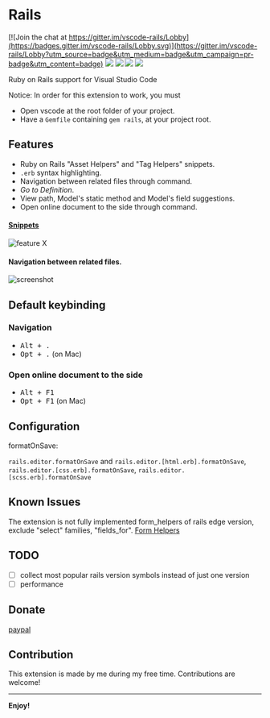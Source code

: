 # Rails

[![Join the chat at https://gitter.im/vscode-rails/Lobby](https://badges.gitter.im/vscode-rails/Lobby.svg)](https://gitter.im/vscode-rails/Lobby?utm_source=badge&utm_medium=badge&utm_campaign=pr-badge&utm_content=badge) 
[![](https://vsmarketplacebadge.apphb.com/version/bung87.rails.svg
)](https://marketplace.visualstudio.com/items?itemName=bung87.rails)
[![](https://vsmarketplacebadge.apphb.com/installs-short/bung87.rails.svg
)](https://marketplace.visualstudio.com/items?itemName=bung87.rails)
[![](https://vsmarketplacebadge.apphb.com/rating-short/bung87.rails.svg
)](https://marketplace.visualstudio.com/items?itemName=bung87.rails)
[![](https://vsmarketplacebadge.apphb.com/trending-monthly/bung87.rails.svg
)](https://marketplace.visualstudio.com/items?itemName=bung87.rails)


Ruby on Rails support for Visual Studio Code

Notice: In order for this extension to work, you must  
- Open vscode at the root folder of your project. 
- Have a `Gemfile` containing `gem rails`, at your project root.

## Features

- Ruby on Rails "Asset Helpers" and "Tag Helpers" snippets.
- `.erb` syntax highlighting.
- Navigation between related files through command.
- _Go to Definition_.
- View path, Model's static method and Model's field suggestions.
- Open online document to the side through command.

#### [Snippets](snippets)

![feature X](./images/vscode-rails.gif)

#### Navigation between related files.

![screenshot](./images/rails-nav.png)

## Default keybinding

### Navigation

- <kbd>Alt + .</kbd>
- <kbd>Opt + .</kbd> (on Mac)

### Open online document to the side

- <kbd>Alt + F1</kbd>
- <kbd>Opt + F1</kbd> (on Mac)

## Configuration  
formatOnSave:  

`rails.editor.formatOnSave` and `rails.editor.[html.erb].formatOnSave`, `rails.editor.[css.erb].formatOnSave`, `rails.editor.[scss.erb].formatOnSave`

## Known Issues

The extension is not fully implemented form_helpers of rails edge version, exclude "select" families, "fields_for".
[Form Helpers](http://edgeguides.rubyonrails.org/form_helpers.html)

## TODO

- [ ] collect most popular rails version symbols instead of just one version  
- [ ] performance  
## Donate  

[paypal](https://paypal.me/bung87)  


## Contribution

This extension is made by me during my free time. Contributions are welcome!

---

**Enjoy!**
